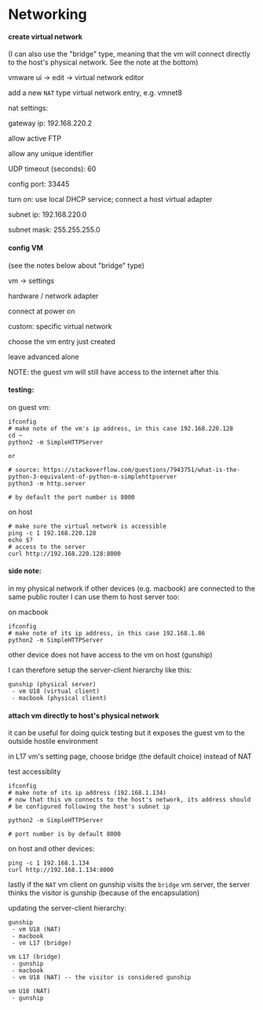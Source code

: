 # Networking

#### create virtual network

(I can also use the "bridge" type, meaning that the vm will connect
directly to the host's physical network. See the note at the bottom)

vmware ui -> edit -> virtual network editor

add a new `NAT` type virtual network entry, e.g. vmnet8

nat settings:

gateway ip: 192.168.220.2

allow active FTP

allow any unique identifier

UDP timeout (seconds): 60

config port: 33445

turn on: use local DHCP service; connect a host virtual adapter 

subnet ip: 192.168.220.0

subnet mask: 255.255.255.0

#### config VM 

(see the notes below about "bridge" type)

vm -> settings

hardware / network adapter

connect at power on

custom: specific virtual network

choose the vm entry just created

leave advanced alone 

NOTE: the guest vm will still have access to the internet after this

#### testing:

on guest vm: 

```
ifconfig
# make note of the vm's ip address, in this case 192.168.220.128
cd ~
python2 -m SimpleHTTPServer

or 

# source: https://stackoverflow.com/questions/7943751/what-is-the-python-3-equivalent-of-python-m-simplehttpserver
python3 -m http.server

# by default the port number is 8000
```

on host

```
# make sure the virtual network is accessible
ping -c 1 192.168.220.128
echo $?
# access to the server
curl http://192.168.220.128:8000
```

#### side note:

in my physical network if other devices (e.g. macbook) are connected 
to the same public router I can use them to host server too:

on macbook
```
ifconfig
# make note of its ip address, in this case 192.168.1.86
python2 -m SimpleHTTPServer
```

other device does not have access to the vm on host (gunship) 

I can therefore setup the server-client hierarchy like this:

```
gunship (physical server)
 - vm U18 (virtual client)
 - macbook (physical client)
```

#### attach vm directly to host's physical network

it can be useful for doing quick testing but it exposes the guest 
vm to the outside hostile environment

in L17 vm's setting page, choose bridge (the default choice) instead of NAT

test accessiblity 
```
ifconfig
# make note of its ip address (192.168.1.134) 
# now that this vm connects to the host's network, its address should 
# be configured following the host's subnet ip

python2 -m SimpleHTTPServer

# port number is by default 8000
```

on host and other devices:
```
ping -c 1 192.168.1.134
curl http://192.168.1.134:8000
```

lastly if the `NAT` vm client on gunship visits the `bridge` vm server,
the server thinks the visitor is gunship (because of the encapsulation)

updating the server-client hierarchy:
```
gunship
 - vm U18 (NAT)
 - macbook
 - vm L17 (bridge)

vm L17 (bridge)
 - gunship
 - macbook
 - vm U18 (NAT) -- the visitor is considered gunship

vm U18 (NAT)
 - gunship
```

